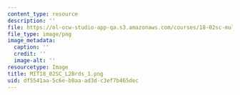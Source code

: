 ```yaml
---
content_type: resource
description: ''
file: https://ol-ocw-studio-app-qa.s3.amazonaws.com/courses/18-02sc-multivariable-calculus-fall-2010/df5541aa5c6eb0aaad3dc3ef7b465dec_MIT18_02SC_L2Brds_1.png
file_type: image/png
image_metadata:
  caption: ''
  credit: ''
  image-alt: ''
resourcetype: Image
title: MIT18_02SC_L2Brds_1.png
uid: df5541aa-5c6e-b0aa-ad3d-c3ef7b465dec
---
```

